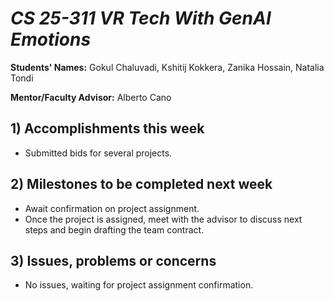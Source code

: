 # *CS 25-311 VR Tech With GenAI Emotions*

**Students' Names:** Gokul Chaluvadi, Kshitij Kokkera, Zanika Hossain, Natalia Tondi

**Mentor/Faculty Advisor:** Alberto Cano 

## 1) Accomplishments this week ##
   - Submitted bids for several projects.

## 2) Milestones to be completed next week ##
   - Await confirmation on project assignment.
   - Once the project is assigned, meet with the advisor to discuss next steps and begin drafting the team contract.

## 3) Issues, problems or concerns ##
   - No issues, waiting for project assignment confirmation.